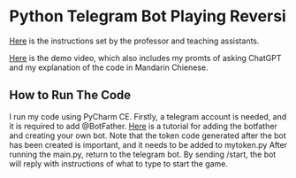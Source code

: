 # Python Telegram Bot Playing Reversi

[Here](https://hackmd.io/@truckski/BJ_l615N2) is the instructions set by the professor and teaching assistants.

[Here](https://youtu.be/WrXAK5qLIC4) is the demo video, which also includes my promts of asking ChatGPT and my explanation of the code in Mandarin Chienese.

## How to Run The Code
I run my code using PyCharm CE.
Firstly, a telegram account is needed, and it is required to add @BotFather. [Here](https://www.toptal.com/python/telegram-bot-tutorial-python) is a tutorial for adding the botfather and creating your own bot. Note that the token code generated after the bot has been created is important, and it needs to be added to mytoken.py
After running the main.py, return to the telegram bot. By sending /start, the bot will reply with instructions of what to type to start the game.
